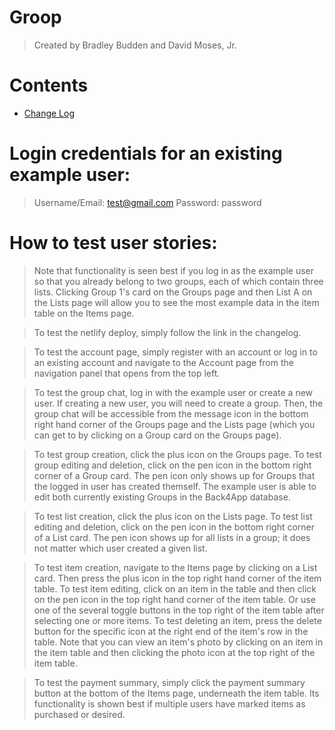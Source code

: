 # Groop

> Created by Bradley Budden and David Moses, Jr.
# Contents

- [Change Log](CHANGELOG.md)

# Login credentials for an existing example user: 
> Username/Email: test@gmail.com
> Password: password

# How to test user stories:

> Note that functionality is seen best if you log in as the example user so that you already belong to two groups, each of which contain three lists. Clicking Group 1's card on the Groups page and then List A on the Lists page will allow you to see the most example data in the item table on the Items page.

> To test the netlify deploy, simply follow the link in the changelog.

> To test the account page, simply register with an account or log in to an existing account and navigate to the Account page from the navigation panel that opens from the top left.

> To test the group chat, log in with the example user or create a new user. If creating a new user, you will need to create a group. Then, the group chat will be accessible from the message icon in the bottom right hand corner of the Groups page and the Lists page (which you can get to by clicking on a Group card on the Groups page).

> To test group creation, click the plus icon on the Groups page. To test group editing and deletion, click on the pen icon in the bottom right corner of a Group card. The pen icon only shows up for Groups that the logged in user has created themself. The example user is able to edit both currently existing Groups in the Back4App database.

> To test list creation, click the plus icon on the Lists page. To test list editing and deletion, click on the pen icon in the bottom right corner of a List card. The pen icon shows up for all lists in a group; it does not matter which user created a given list.

> To test item creation, navigate to the Items page by clicking on a List card. Then press the plus icon in the top right hand corner of the item table. To test item editing, click on an item in the table and then click on the pen icon in the top right hand corner of the item table. Or use one of the several toggle buttons in the top right of the item table after selecting one or more items. To test deleting an item, press the delete button for the specific icon at the right end of the item's row in the table. Note that you can view an item's photo by clicking on an item in the item table and then clicking the photo icon at the top right of the item table.

> To test the payment summary, simply click the payment summary button at the bottom of the Items page, underneath the item table. Its functionality is shown best if multiple users have marked items as purchased or desired.
